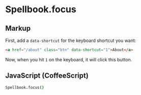 Spellbook.focus
===============

Markup
------

First, add a `data-shortcut` for the keyboard shortcut you want:

```html
<a href="/about" class="btn" data-shortcut="1">About</a>
```

Now, when you hit `1` on the keyboard, it will click this button.

JavaScript (CoffeeScript)
-------------------------

```coffeescript
Spellbook.focus()
```

